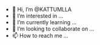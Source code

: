 - 👋 Hi, I’m @KATTUMLLA
- 👀 I’m interested in ...
- 🌱 I’m currently learning ...
- 💞️ I’m looking to collaborate on ...
- 📫 How to reach me ...

<!---
KATTUMLLA/KATTUMLLA is a ✨ special ✨ repository because its `README.md` (this file) appears on your GitHub profile.
You can click the Preview link to take a look at your changes.
--->
